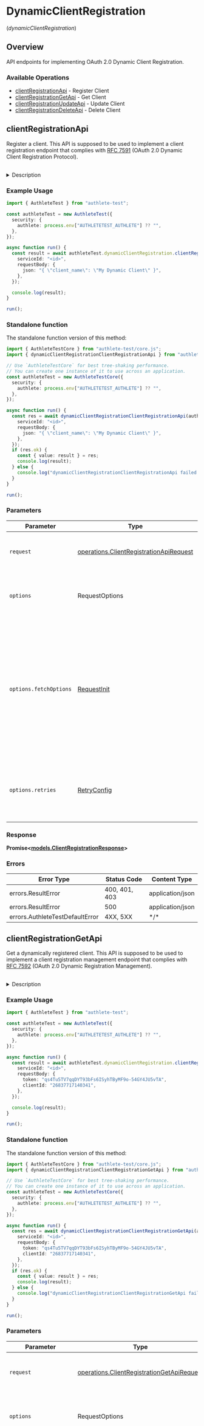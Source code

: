 # DynamicClientRegistration
(*dynamicClientRegistration*)

## Overview

API endpoints for implementing OAuth 2.0 Dynamic Client Registration.

### Available Operations

* [clientRegistrationApi](#clientregistrationapi) - Register Client
* [clientRegistrationGetApi](#clientregistrationgetapi) - Get Client
* [clientRegistrationUpdateApi](#clientregistrationupdateapi) - Update Client
* [clientRegistrationDeleteApi](#clientregistrationdeleteapi) - Delete Client

## clientRegistrationApi

Register a client. This API is supposed to be used to implement a client registration endpoint that
complies with [RFC 7591](https://datatracker.ietf.org/doc/html/rfc7591) (OAuth 2.0 Dynamic Client
Registration Protocol).

<br>
<details>
<summary>Description</summary>

This API is supposed to be called from the within the implementation of the client registration
endpoint of the authorization server. The authorization server implementation should retrieve
the value of `action` from the response and take the following steps according to the value.

**INTERNAL_SERVER_ERROR**

When the value of `action` is `INTERNAL_SERVER_ERROR`, it means that the API call from the authorization
server implementation was wrong or that an error occurred in Authlete.

In either case, from a viewpoint of the client or developer, it is an error on the server side.
Therefore, the authorization server implementation should generate a response with "500 Internal
Server Error"s and `application/json`.

The value of `responseContent` is a JSON string which describes the error, so it can be used as
the entity body of the response.

The following illustrates the response which the authorization server implementation should generate
and return to the client or developer.

```
HTTP/1.1 500 Internal Server Error
Content-Type: application/json
Cache-Control: no-store
Pragma: no-cache

{responseContent}
```

The endpoint implementation may return another different response to the client or developer since
"500 Internal Server Error" is not required by the specification.

**BAD_REQUEST**

When the value of `action` is `BAD_REQUEST`, it means that the request from the client or developer
was wrong.

The authorization server implementation should generate a response with "400 Bad Request" and `application/json`.

The value of `responseContent` is a JSON string which describes the error, so it can be used
as the entity body of the response.

The following illustrates the response which the authorization server implementation should generate
and return to the client or developer.

```
HTTP/1.1 400 Bad Request
Content-Type: application/json
Cache-Control: no-store
Pragma: no-cache

{responseContent}
```

**CREATED**

When the value of `action` is `CREATED`, it means that the request from the client or developer is
valid.

The authorization server implementation should generate a response to the client or developer with
"201 CREATED" and `application/json`.

The `responseContent` a JSON string which can be used as the entity body of the response.

The following illustrates the response which the authorization server implementation should generate
and return to the client or developer.

```
HTTP/1.1 201 CREATED
Content-Type: application/json
Cache-Control: no-store
Pragma: no-cache

{responseContent}
```
</details>


### Example Usage

<!-- UsageSnippet language="typescript" operationID="client_registration_api" method="post" path="/api/{serviceId}/client/registration" -->
```typescript
import { AuthleteTest } from "authlete-test";

const authleteTest = new AuthleteTest({
  security: {
    authlete: process.env["AUTHLETETEST_AUTHLETE"] ?? "",
  },
});

async function run() {
  const result = await authleteTest.dynamicClientRegistration.clientRegistrationApi({
    serviceId: "<id>",
    requestBody: {
      json: "{ \"client_name\": \"My Dynamic Client\" }",
    },
  });

  console.log(result);
}

run();
```

### Standalone function

The standalone function version of this method:

```typescript
import { AuthleteTestCore } from "authlete-test/core.js";
import { dynamicClientRegistrationClientRegistrationApi } from "authlete-test/funcs/dynamicClientRegistrationClientRegistrationApi.js";

// Use `AuthleteTestCore` for best tree-shaking performance.
// You can create one instance of it to use across an application.
const authleteTest = new AuthleteTestCore({
  security: {
    authlete: process.env["AUTHLETETEST_AUTHLETE"] ?? "",
  },
});

async function run() {
  const res = await dynamicClientRegistrationClientRegistrationApi(authleteTest, {
    serviceId: "<id>",
    requestBody: {
      json: "{ \"client_name\": \"My Dynamic Client\" }",
    },
  });
  if (res.ok) {
    const { value: result } = res;
    console.log(result);
  } else {
    console.log("dynamicClientRegistrationClientRegistrationApi failed:", res.error);
  }
}

run();
```

### Parameters

| Parameter                                                                                                                                                                      | Type                                                                                                                                                                           | Required                                                                                                                                                                       | Description                                                                                                                                                                    |
| ------------------------------------------------------------------------------------------------------------------------------------------------------------------------------ | ------------------------------------------------------------------------------------------------------------------------------------------------------------------------------ | ------------------------------------------------------------------------------------------------------------------------------------------------------------------------------ | ------------------------------------------------------------------------------------------------------------------------------------------------------------------------------ |
| `request`                                                                                                                                                                      | [operations.ClientRegistrationApiRequest](../../models/operations/clientregistrationapirequest.md)                                                                             | :heavy_check_mark:                                                                                                                                                             | The request object to use for the request.                                                                                                                                     |
| `options`                                                                                                                                                                      | RequestOptions                                                                                                                                                                 | :heavy_minus_sign:                                                                                                                                                             | Used to set various options for making HTTP requests.                                                                                                                          |
| `options.fetchOptions`                                                                                                                                                         | [RequestInit](https://developer.mozilla.org/en-US/docs/Web/API/Request/Request#options)                                                                                        | :heavy_minus_sign:                                                                                                                                                             | Options that are passed to the underlying HTTP request. This can be used to inject extra headers for examples. All `Request` options, except `method` and `body`, are allowed. |
| `options.retries`                                                                                                                                                              | [RetryConfig](../../lib/utils/retryconfig.md)                                                                                                                                  | :heavy_minus_sign:                                                                                                                                                             | Enables retrying HTTP requests under certain failure conditions.                                                                                                               |

### Response

**Promise\<[models.ClientRegistrationResponse](../../models/clientregistrationresponse.md)\>**

### Errors

| Error Type                      | Status Code                     | Content Type                    |
| ------------------------------- | ------------------------------- | ------------------------------- |
| errors.ResultError              | 400, 401, 403                   | application/json                |
| errors.ResultError              | 500                             | application/json                |
| errors.AuthleteTestDefaultError | 4XX, 5XX                        | \*/\*                           |

## clientRegistrationGetApi

Get a dynamically registered client. This API is supposed to be used to implement a client registration
management endpoint that complies with [RFC 7592](https://datatracker.ietf.org/doc/html/rfc7592)
(OAuth 2.0 Dynamic Registration Management).

<br>
<details>
<summary>Description</summary>

This API is supposed to be called from the within the implementation of the client registration
management endpoint of the authorization server. The authorization server implementation should
retrieve the value of `action` from the response and take the following steps according to the value.

**INTERNAL_SERVER_ERROR**

When the value of `action` is `INTERNAL_SERVER_ERROR`, it means that the API call from the authorization
server implementation was wrong or that an error occurred in Authlete.

In either case, from a viewpoint of the client or developer, it is an error on the server side.
Therefore, the authorization server implementation should generate a response to the client or developer
with "500 Internal Server Error"s and `application/json`.

The value of `responseContent` is a JSON string which describes the error, so it can be used as
the entity body of the response.

The following illustrates the response which the authorization server implementation should generate
and return to the client or developer.

```
HTTP/1.1 500 Internal Server Error
Content-Type: application/json
Cache-Control: no-store
Pragma: no-cache

{responseContent}
```

The endpoint implementation may return another different response to the client or developer since
"500 Internal Server Error" is not required by the specification.

**BAD_REQUEST**

When the value of `action` is `BAD_REQUEST`, it means that the request from the client or developer
was wrong.

The authorization server implementation should generate a response to the client or developer with
"400 Bad Request" and `application/json`.

The value of `responseContent` is a JSON string which describes the error, so it can be used as
the entity body of the response.

The following illustrates the response which the authorization server implementation should generate
and return to the client or developer.

```
HTTP/1.1 400 Bad Request
Content-Type: application/json
Cache-Control: no-store
Pragma: no-cache

{responseContent}
```

**UNAUTHORIZED**

When the value of `action` is `UNAUTHORIZED`, it means that the registration access token used by
the client configuration request (RFC 7592) is invalid, or the client application which the token
is tied to does not exist any longer or is invalid.

The HTTP status of the response returned to the client application must be "401 Unauthorized" and
the content type must be `application/json`.

The value of `responseContent` is a JSON string which describes the error, so it can be used as
the entity body of the response.

The following illustrates the response which the endpoint implementation should generate and return
to the client application.

```
HTTP/1.1 401 Unauthorized
Content-Type: application/json
Cache-Control: no-store
Pragma: no-cache

{responseContent}
```

NOTE: The `UNAUTHORIZED` value was added in October, 2021. See the description of
`Service.unauthorizedOnClientConfigSupported` for details.

**OK**

When the value of `action` is `OK`, it means that the request from the client or developer is valid.

The authorization server implementation should generate a response to the client or developer with
"200 OK" and `application/json`.

The `responseContent` a JSON string which can be used as the entity body of the response.

The following illustrates the response which the authorization server implementation should generate
and return to the client or developer.

```
HTTP/1.1 200 OK
Content-Type: application/json
Cache-Control: no-store
Pragma: no-cache

{responseContent}
```
</details>


### Example Usage

<!-- UsageSnippet language="typescript" operationID="client_registration_get_api" method="post" path="/api/{serviceId}/client/registration/get" -->
```typescript
import { AuthleteTest } from "authlete-test";

const authleteTest = new AuthleteTest({
  security: {
    authlete: process.env["AUTHLETETEST_AUTHLETE"] ?? "",
  },
});

async function run() {
  const result = await authleteTest.dynamicClientRegistration.clientRegistrationGetApi({
    serviceId: "<id>",
    requestBody: {
      token: "qs4Tu5TV7qqDYT93bFs6ISyhTByMF9o-54GY4JU5vTA",
      clientId: "26837717140341",
    },
  });

  console.log(result);
}

run();
```

### Standalone function

The standalone function version of this method:

```typescript
import { AuthleteTestCore } from "authlete-test/core.js";
import { dynamicClientRegistrationClientRegistrationGetApi } from "authlete-test/funcs/dynamicClientRegistrationClientRegistrationGetApi.js";

// Use `AuthleteTestCore` for best tree-shaking performance.
// You can create one instance of it to use across an application.
const authleteTest = new AuthleteTestCore({
  security: {
    authlete: process.env["AUTHLETETEST_AUTHLETE"] ?? "",
  },
});

async function run() {
  const res = await dynamicClientRegistrationClientRegistrationGetApi(authleteTest, {
    serviceId: "<id>",
    requestBody: {
      token: "qs4Tu5TV7qqDYT93bFs6ISyhTByMF9o-54GY4JU5vTA",
      clientId: "26837717140341",
    },
  });
  if (res.ok) {
    const { value: result } = res;
    console.log(result);
  } else {
    console.log("dynamicClientRegistrationClientRegistrationGetApi failed:", res.error);
  }
}

run();
```

### Parameters

| Parameter                                                                                                                                                                      | Type                                                                                                                                                                           | Required                                                                                                                                                                       | Description                                                                                                                                                                    |
| ------------------------------------------------------------------------------------------------------------------------------------------------------------------------------ | ------------------------------------------------------------------------------------------------------------------------------------------------------------------------------ | ------------------------------------------------------------------------------------------------------------------------------------------------------------------------------ | ------------------------------------------------------------------------------------------------------------------------------------------------------------------------------ |
| `request`                                                                                                                                                                      | [operations.ClientRegistrationGetApiRequest](../../models/operations/clientregistrationgetapirequest.md)                                                                       | :heavy_check_mark:                                                                                                                                                             | The request object to use for the request.                                                                                                                                     |
| `options`                                                                                                                                                                      | RequestOptions                                                                                                                                                                 | :heavy_minus_sign:                                                                                                                                                             | Used to set various options for making HTTP requests.                                                                                                                          |
| `options.fetchOptions`                                                                                                                                                         | [RequestInit](https://developer.mozilla.org/en-US/docs/Web/API/Request/Request#options)                                                                                        | :heavy_minus_sign:                                                                                                                                                             | Options that are passed to the underlying HTTP request. This can be used to inject extra headers for examples. All `Request` options, except `method` and `body`, are allowed. |
| `options.retries`                                                                                                                                                              | [RetryConfig](../../lib/utils/retryconfig.md)                                                                                                                                  | :heavy_minus_sign:                                                                                                                                                             | Enables retrying HTTP requests under certain failure conditions.                                                                                                               |

### Response

**Promise\<[models.ClientRegistrationResponse](../../models/clientregistrationresponse.md)\>**

### Errors

| Error Type                      | Status Code                     | Content Type                    |
| ------------------------------- | ------------------------------- | ------------------------------- |
| errors.ResultError              | 400, 401, 403                   | application/json                |
| errors.ResultError              | 500                             | application/json                |
| errors.AuthleteTestDefaultError | 4XX, 5XX                        | \*/\*                           |

## clientRegistrationUpdateApi

Update a dynamically registered client. This API is supposed to be used to implement a client
registration management endpoint that complies with [RFC 7592](https://datatracker.ietf.org/doc/html/rfc7592)
(OAuth 2.0 Dynamic Registration Management).

<br>
<details>
<summary>Description</summary>

This API is supposed to be called from the within the implementation of the client registration
management endpoint of the authorization server. The authorization server implementation should
retrieve the value of `action` from the response and take the following steps according to the value.

**INTERNAL_SERVER_ERROR**

When the value of `action` is `INTERNAL_SERVER_ERROR`, it means that the API call from the authorization
server implementation was wrong or that an error occurred in Authlete.

In either case, from a viewpoint of the client or developer, it is an error on the server side.
Therefore, the authorization server implementation should generate a response with "500 Internal
Server Error"s and `application/json`.

The value of `responseContent` is a JSON string which describes the error, so it can be used as
the entity body of the response.

The following illustrates the response which the authorization server implementation should generate
and return to the client or developer.

```
HTTP/1.1 500 Internal Server Error
Content-Type: application/json
Cache-Control: no-store
Pragma: no-cache

{responseContent}
```

The endpoint implementation may return another different response to the client or developer since
"500 Internal Server Error" is not required by the specification.

**BAD_REQUEST**

When the value of `action` is `BAD_REQUEST`, it means that the request from the client or developer
was wrong.

The authorization server implementation should generate a response with "400 Bad Request" and `application/json`.

The value of `responseContent` is a JSON string which describes the error, so it can be used as
the entity body of the response.

The following illustrates the response which the authorization server implementation should generate
and return to the client or developer.

```
HTTP/1.1 400 Bad Request
Content-Type: application/json
Cache-Control: no-store
Pragma: no-cache

{responseContent}
```

**UNAUTHORIZED**

When the value of `action` is `UNAUTHORIZED`, it means that the registration access token used by
the client configuration request (RFC 7592) is invalid, or the client application which the token
is tied to does not exist any longer or is invalid.

The HTTP status of the response returned to the client application must be "401 Unauthorized" and
the content type must be `application/json`.

The value of `responseContent` is a JSON string which describes the error, so it can be used as
the entity body of the response.

The following illustrates the response which the endpoint implementation should generate and return
to the client application.

```
HTTP/1.1 401 Unauthorized
Content-Type: application/json
Cache-Control: no-store
Pragma: no-cache

{responseContent}
```

NOTE: The `UNAUTHORIZED` value was added in October, 2021. See the description of
`Service.unauthorizedOnClientConfigSupported` for details.

**UPDATED**

When the value of `action` is `UPDATED`, it means that the request from the client or developer is
valid.

The authorization server implementation should generate a response to the client or developer with
"200 OK" and `application/json`.

The `responseContent` a JSON string which can be used as the entity body of the response.

The following illustrates the response which the authorization server implementation should generate
and return to the client or developer.

```
HTTP/1.1 200 OK
Content-Type: application/json
Cache-Control: no-store
Pragma: no-cache

{responseContent}
```
</details>


### Example Usage

<!-- UsageSnippet language="typescript" operationID="client_registration_update_api" method="post" path="/api/{serviceId}/client/registration/update" -->
```typescript
import { AuthleteTest } from "authlete-test";

const authleteTest = new AuthleteTest({
  security: {
    authlete: process.env["AUTHLETETEST_AUTHLETE"] ?? "",
  },
});

async function run() {
  const result = await authleteTest.dynamicClientRegistration.clientRegistrationUpdateApi({
    serviceId: "<id>",
    requestBody: {
      json: "{\"client_name\":\"My Updated Dynamic Client\",\"default_max_age\":0,\"registration_client_uri\":\"https://my-service.example.com/dcr/register/26837717140341\",\"client_id\":\"26837717140341\",\"token_endpoint_auth_method\":\"client_secret_basic\",\"require_pushed_authorization_requests\":false,\"backchannel_user_code_parameter\":false,\"client_secret\":\"bMsjvZm2FE1_mqJgxhmYj_Wr8rA0Pia_A_j-V076qQm6-P1edKB055W579GBe7MSbOdxZ3dJKsKinCtdIFwxpw\",\"tls_client_certificate_bound_access_tokens\":false,\"id_token_signed_response_alg\":\"RS256\",\"subject_type\":\"public\",\"require_signed_request_object\":false}",
      token: "qs4Tu5TV7qqDYT93bFs6ISyhTByMF9o-54GY4JU5vTA",
      clientId: "26837717140341",
    },
  });

  console.log(result);
}

run();
```

### Standalone function

The standalone function version of this method:

```typescript
import { AuthleteTestCore } from "authlete-test/core.js";
import { dynamicClientRegistrationClientRegistrationUpdateApi } from "authlete-test/funcs/dynamicClientRegistrationClientRegistrationUpdateApi.js";

// Use `AuthleteTestCore` for best tree-shaking performance.
// You can create one instance of it to use across an application.
const authleteTest = new AuthleteTestCore({
  security: {
    authlete: process.env["AUTHLETETEST_AUTHLETE"] ?? "",
  },
});

async function run() {
  const res = await dynamicClientRegistrationClientRegistrationUpdateApi(authleteTest, {
    serviceId: "<id>",
    requestBody: {
      json: "{\"client_name\":\"My Updated Dynamic Client\",\"default_max_age\":0,\"registration_client_uri\":\"https://my-service.example.com/dcr/register/26837717140341\",\"client_id\":\"26837717140341\",\"token_endpoint_auth_method\":\"client_secret_basic\",\"require_pushed_authorization_requests\":false,\"backchannel_user_code_parameter\":false,\"client_secret\":\"bMsjvZm2FE1_mqJgxhmYj_Wr8rA0Pia_A_j-V076qQm6-P1edKB055W579GBe7MSbOdxZ3dJKsKinCtdIFwxpw\",\"tls_client_certificate_bound_access_tokens\":false,\"id_token_signed_response_alg\":\"RS256\",\"subject_type\":\"public\",\"require_signed_request_object\":false}",
      token: "qs4Tu5TV7qqDYT93bFs6ISyhTByMF9o-54GY4JU5vTA",
      clientId: "26837717140341",
    },
  });
  if (res.ok) {
    const { value: result } = res;
    console.log(result);
  } else {
    console.log("dynamicClientRegistrationClientRegistrationUpdateApi failed:", res.error);
  }
}

run();
```

### Parameters

| Parameter                                                                                                                                                                      | Type                                                                                                                                                                           | Required                                                                                                                                                                       | Description                                                                                                                                                                    |
| ------------------------------------------------------------------------------------------------------------------------------------------------------------------------------ | ------------------------------------------------------------------------------------------------------------------------------------------------------------------------------ | ------------------------------------------------------------------------------------------------------------------------------------------------------------------------------ | ------------------------------------------------------------------------------------------------------------------------------------------------------------------------------ |
| `request`                                                                                                                                                                      | [operations.ClientRegistrationUpdateApiRequest](../../models/operations/clientregistrationupdateapirequest.md)                                                                 | :heavy_check_mark:                                                                                                                                                             | The request object to use for the request.                                                                                                                                     |
| `options`                                                                                                                                                                      | RequestOptions                                                                                                                                                                 | :heavy_minus_sign:                                                                                                                                                             | Used to set various options for making HTTP requests.                                                                                                                          |
| `options.fetchOptions`                                                                                                                                                         | [RequestInit](https://developer.mozilla.org/en-US/docs/Web/API/Request/Request#options)                                                                                        | :heavy_minus_sign:                                                                                                                                                             | Options that are passed to the underlying HTTP request. This can be used to inject extra headers for examples. All `Request` options, except `method` and `body`, are allowed. |
| `options.retries`                                                                                                                                                              | [RetryConfig](../../lib/utils/retryconfig.md)                                                                                                                                  | :heavy_minus_sign:                                                                                                                                                             | Enables retrying HTTP requests under certain failure conditions.                                                                                                               |

### Response

**Promise\<[models.ClientRegistrationResponse](../../models/clientregistrationresponse.md)\>**

### Errors

| Error Type                      | Status Code                     | Content Type                    |
| ------------------------------- | ------------------------------- | ------------------------------- |
| errors.ResultError              | 400, 401, 403                   | application/json                |
| errors.ResultError              | 500                             | application/json                |
| errors.AuthleteTestDefaultError | 4XX, 5XX                        | \*/\*                           |

## clientRegistrationDeleteApi

Delete a dynamically registered client. This API is supposed to be used to implement a client
registration management endpoint that complies with [RFC 7592](https://datatracker.ietf.org/doc/html/rfc7592)
(OAuth 2.0 Dynamic Registration Management).

<br>
<details>
<summary>Description</summary>

This API is supposed to be called from the within the implementation of the client registration
management endpoint of the authorization server. The authorization server implementation should
retrieve the value of `action` from the response and take the following steps according to the value.

**INTERNAL_SERVER_ERROR**

When the value of `action` is `INTERNAL_SERVER_ERROR`, it means that the API call from the authorization
server implementation was wrong or that an error occurred in Authlete.

In either case, from a viewpoint of the client or developer, it is an error on the server side.
Therefore, the authorization server implementation should generate a response with "500 Internal
Server Error"s and `application/json`.

The value of `responseContent` is a JSON string which describes the error, so it can be used as
the entity body of the response.

The following illustrates the response which the authorization server implementation should generate
and return to the client or developer.

```
HTTP/1.1 500 Internal Server Error
Content-Type: application/json
Cache-Control: no-store
Pragma: no-cache

{responseContent}
```

The endpoint implementation may return another different response to the client or developer since
"500 Internal Server Error" is not required by the specification.

**BAD_REQUEST**

When the value of `action` is `BAD_REQUEST`, it means that the request from the client or developer
was wrong.

The authorization server implementation should generate a response with "400 Bad Request" and `application/json`.

The value of `responseContent` is a JSON string which describes the error, so it can be used as
the entity body of the response.

The following illustrates the response which the authorization server implementation should generate
and return to the client or developer.

```
HTTP/1.1 400 Bad Request
Content-Type: application/json
Cache-Control: no-store
Pragma: no-cache

{responseContent}
```

**UNAUTHORIZED**

When the value of `action` is `UNAUTHORIZED`, it means that the registration access token used by
the client configuration request (RFC 7592) is invalid, or the client application which the token
is tied to does not exist any longer or is invalid.

The HTTP status of the response returned to the client application must be "401 Unauthorized" and
the content type must be `application/json`.

The value of `responseContent` is a JSON string which describes the error, so it can be used as
the entity body of the response.

The following illustrates the response which the endpoint implementation should generate and return
to the client application.

```
HTTP/1.1 401 Unauthorized
Content-Type: application/json
Cache-Control: no-store
Pragma: no-cache

{responseContent}
```

NOTE: The `UNAUTHORIZED` value was added in October, 2021. See the description of
`Service.unauthorizedOnClientConfigSupported` for details.

**DELETED**

When the value of `action` is `DELETED`, it means that the request from the client or developer is
valid.

The authorization server implementation should generate a response to the client or developer with
"204 No Content".

The following illustrates the response which the authorization server implementation should generate
and return to the client or developer.

```
HTTP/1.1 204 No Content
Cache-Control: no-store
Pragma: no-cache
```
</details>


### Example Usage

<!-- UsageSnippet language="typescript" operationID="client_registration_delete_api" method="post" path="/api/{serviceId}/client/registration/delete" -->
```typescript
import { AuthleteTest } from "authlete-test";

const authleteTest = new AuthleteTest({
  security: {
    authlete: process.env["AUTHLETETEST_AUTHLETE"] ?? "",
  },
});

async function run() {
  const result = await authleteTest.dynamicClientRegistration.clientRegistrationDeleteApi({
    serviceId: "<id>",
    requestBody: {
      token: "qs4Tu5TV7qqDYT93bFs6ISyhTByMF9o-54GY4JU5vTA",
      clientId: "26837717140341",
    },
  });

  console.log(result);
}

run();
```

### Standalone function

The standalone function version of this method:

```typescript
import { AuthleteTestCore } from "authlete-test/core.js";
import { dynamicClientRegistrationClientRegistrationDeleteApi } from "authlete-test/funcs/dynamicClientRegistrationClientRegistrationDeleteApi.js";

// Use `AuthleteTestCore` for best tree-shaking performance.
// You can create one instance of it to use across an application.
const authleteTest = new AuthleteTestCore({
  security: {
    authlete: process.env["AUTHLETETEST_AUTHLETE"] ?? "",
  },
});

async function run() {
  const res = await dynamicClientRegistrationClientRegistrationDeleteApi(authleteTest, {
    serviceId: "<id>",
    requestBody: {
      token: "qs4Tu5TV7qqDYT93bFs6ISyhTByMF9o-54GY4JU5vTA",
      clientId: "26837717140341",
    },
  });
  if (res.ok) {
    const { value: result } = res;
    console.log(result);
  } else {
    console.log("dynamicClientRegistrationClientRegistrationDeleteApi failed:", res.error);
  }
}

run();
```

### Parameters

| Parameter                                                                                                                                                                      | Type                                                                                                                                                                           | Required                                                                                                                                                                       | Description                                                                                                                                                                    |
| ------------------------------------------------------------------------------------------------------------------------------------------------------------------------------ | ------------------------------------------------------------------------------------------------------------------------------------------------------------------------------ | ------------------------------------------------------------------------------------------------------------------------------------------------------------------------------ | ------------------------------------------------------------------------------------------------------------------------------------------------------------------------------ |
| `request`                                                                                                                                                                      | [operations.ClientRegistrationDeleteApiRequest](../../models/operations/clientregistrationdeleteapirequest.md)                                                                 | :heavy_check_mark:                                                                                                                                                             | The request object to use for the request.                                                                                                                                     |
| `options`                                                                                                                                                                      | RequestOptions                                                                                                                                                                 | :heavy_minus_sign:                                                                                                                                                             | Used to set various options for making HTTP requests.                                                                                                                          |
| `options.fetchOptions`                                                                                                                                                         | [RequestInit](https://developer.mozilla.org/en-US/docs/Web/API/Request/Request#options)                                                                                        | :heavy_minus_sign:                                                                                                                                                             | Options that are passed to the underlying HTTP request. This can be used to inject extra headers for examples. All `Request` options, except `method` and `body`, are allowed. |
| `options.retries`                                                                                                                                                              | [RetryConfig](../../lib/utils/retryconfig.md)                                                                                                                                  | :heavy_minus_sign:                                                                                                                                                             | Enables retrying HTTP requests under certain failure conditions.                                                                                                               |

### Response

**Promise\<[models.ClientRegistrationResponse](../../models/clientregistrationresponse.md)\>**

### Errors

| Error Type                      | Status Code                     | Content Type                    |
| ------------------------------- | ------------------------------- | ------------------------------- |
| errors.ResultError              | 400, 401, 403                   | application/json                |
| errors.ResultError              | 500                             | application/json                |
| errors.AuthleteTestDefaultError | 4XX, 5XX                        | \*/\*                           |